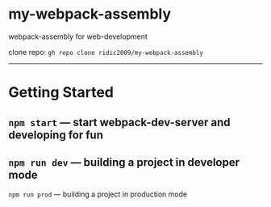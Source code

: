 # my-webpack-assembly
webpack-assembly for web-development

clone repo: `gh repo clone ridic2009/my-webpack-assembly`

---

# Getting Started

`npm start` — start webpack-dev-server and developing for fun
---
`npm run dev` — building a project in developer mode
---
`npm run prod` — building a project in production mode
